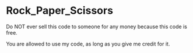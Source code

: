 # Rock_Paper_Scissors

Do NOT ever sell this code to someone for any money because this code is free.

You are allowed to use my code, as long as you give me credit for it.
